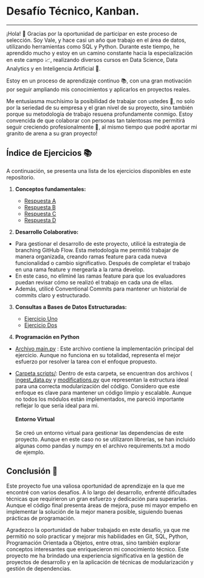 #  Desafío Técnico, Kanban.
***
¡Hola! 👋
Gracias por la oportunidad de participar en este proceso de selección. Soy Vale, y hace casi un año que trabajo en el área de datos, utilizando herramientas como SQL y Python. Durante este tiempo, he aprendido mucho y estoy en un camino constante hacia la especialización en este campo 📈, realizando diversos cursos en Data Science, Data Analytics y en Inteligencia Artificial 🤖.

Estoy en un proceso de aprendizaje continuo 📚, con una gran motivación por seguir ampliando mis conocimientos y aplicarlos en proyectos reales.

Me entusiasma muchísimo la posibilidad de trabajar con ustedes 🤝, no solo por la seriedad de su empresa y el gran nivel de su proyecto, sino también porque su metodología de trabajo resuena profundamente conmigo. Estoy convencida de que colaborar con personas tan talentosas me permitirá seguir creciendo profesionalmente 🌟, al mismo tiempo que podré aportar mi granito de arena a su gran proyecto!

## Índice de Ejercicios 📚

A continuación, se presenta una lista de los ejercicios disponibles en este repositorio.

1. **Conceptos fundamentales:**
   - [Respuesta A](/docs/respuestaA.md)
   - [Respuesta B](docs/respuestaB.md)
   - [Respuesta C](docs/respuestaC.md)
   - [Respuesta D](docs/respuestaD.md)

   
2. **Desarrollo Colaborativo:**
  - Para gestionar el desarrollo de este proyecto, utilicé la estrategia de branching GitHub Flow. Esta metodología me permitió trabajar de manera organizada, creando ramas feature para cada nueva funcionalidad o cambio significativo. Después de completar el trabajo en una rama feature y mergearla a la rama develop.
  - En este caso, no eliminé las ramas feature para que los evaluadores puedan revisar cómo se realizó el trabajo en cada una de ellas.
  - Además, utilicé Conventional Commits para mantener un historial de commits claro y estructurado.


3. **Consultas a Bases de Datos Estructuradas:**
   - [Ejercicio Uno](sql/respuesta01.md)
   - [Ejercicio Dos](sql/respuesta02.md)



4. **Programación en Python**
 - [Archivo main.py](/python/test/main.py) : Este archivo contiene la implementación principal del ejercicio. Aunque no funciona en su totalidad, representa el mejor esfuerzo por resolver la tarea con el enfoque propuesto.
 - [Carpeta scripts/](/python/test/scripts): Dentro de esta carpeta, se encuentran dos archivos ( [ingest_data.py](/python/test/scripts/ingest_data.py) y [modifications.py](/python/test/scripts/modifications.py) que representan la estructura ideal para una correcta modularización del código. Considero que este enfoque es clave para mantener un código limpio y escalable. Aunque no todos los módulos están implementados, me pareció importante reflejar lo que sería ideal para mi.
   
   #### Entorno Virtual
   Se creó un entorno virtual para gestionar las dependencias de este proyecto. Aunque en este caso no se utilizaron librerías, se han incluido algunas como pandas y numpy en el archivo requirements.txt a modo de ejemplo. 

## Conclusión 🌟
   Este proyecto fue una valiosa oportunidad de aprendizaje en la que me encontré con varios desafíos. A lo largo del desarrollo, enfrenté dificultades técnicas que requirieron un gran esfuerzo y dedicación para superarlas. Aunque el código final presenta áreas de mejora, puse mi mayor empeño en implementar la solución de la mejor manera posible, siguiendo buenas prácticas de programación.
   
   Agradezco la oportunidad de haber trabajado en este desafío, ya que me permitió no solo practicar y mejorar mis habilidades en Git, SQL, Python, Programación Orientada a Objetos, entre otras, sino también explorar conceptos interesantes que enriquecieron mi conocimiento técnico. Este proyecto me ha brindado una experiencia significativa en la gestión de proyectos de desarrollo y en la aplicación de técnicas de modularización y gestión de dependencias.


